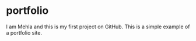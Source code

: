 # portfolio
I am Mehla and this is my first project on GitHub. This is a simple example of a portfolio site.
